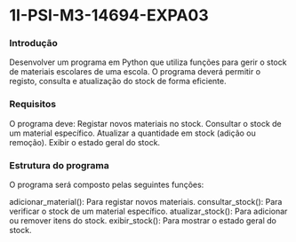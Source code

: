 # 1I-PSI-M3-14694-EXPA03
<h3> Introdução </h3>
Desenvolver um programa em Python que utiliza funções para gerir o stock de materiais escolares de uma escola. O programa deverá permitir o registo, consulta e atualização do stock de forma eficiente.

<h3> Requisitos </h3>
O programa deve:
Registar novos materiais no stock.
Consultar o stock de um material específico.
Atualizar a quantidade em stock (adição ou remoção).
Exibir o estado geral do stock.

<h3> Estrutura do programa </h3>
O programa será composto pelas seguintes funções:

adicionar_material(): Para registar novos materiais.
consultar_stock(): Para verificar o stock de um material específico.
atualizar_stock(): Para adicionar ou remover itens do stock.
exibir_stock(): Para mostrar o estado geral do stock.
